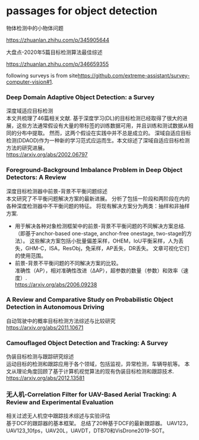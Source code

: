 # passages for object detection

物体检测中的小物体问题  

<https://zhuanlan.zhihu.com/p/345905644>

大盘点-2020年5篇目标检测算法最佳综述  

<https://zhuanlan.zhihu.com/p/346659355>

following surveys is from site<https://github.com/extreme-assistant/survey-computer-vision#1>.

### Deep Domain Adaptive Object Detection: a Survey 
深度域适应目标检测  
本文共梳理了46篇相关文献.
基于深度学习(DL)的目标检测已经取得了很大的进展，这些方法通常假设有大量的带标签的训练数据可用，并且训练和测试数据从相同的分布中提取。
然而，这两个假设在实践中并不总是成立的。
深域自适应目标检测(DDAOD)作为一种新的学习范式应运而生。本文综述了深域自适应目标检测方法的研究进展。  
<https://arxiv.org/abs/2002.06797>  

### Foreground-Background Imbalance Problem in Deep Object Detectors: A Review  
深度目标检测器中前景-背景不平衡问题综述  
本文研究了不平衡问题解决方案的最新进展。
分析了包括一阶段和两阶段在内的各种深度检测器中不平衡问题的特征。
将现有解决方案分为两类：抽样和非抽样方案.

+ 用于解决各种对象检测框架中的前景-背景不平衡问题的不同解决方案总结.
（即基于anchor-based one-stage, anchor-free onestage, two-stage的方法）。 
这些解决方案包括小批量偏差采样，OHEM，IoU平衡采样，人为丢失，GHM-C，ISA，ResObj，免采样，AP丢失，DR丢失。
文章可视化它们的使用范围。
+ 前景-背景不平衡问题的不同解决方案的比较。  
准确性（AP），相对准确性改进（∆AP），超参数的数量（参数）和效率（速度）.  
<https://arxiv.org/abs/2006.09238>


### A Review and Comparative Study on Probabilistic Object Detection in Autonomous Driving  

自动驾驶中的概率目标检测方法综述与比较研究   
<https://arxiv.org/abs/2011.10671>  



### Camouflaged Object Detection and Tracking: A Survey
伪装目标检测与跟踪研究综述  
运动目标的检测和跟踪应用于各个领域，包括监视，异常检测，车辆导航等。
本文从理论角度回顾了基于计算机视觉算法的现有伪装目标检测和跟踪技术.  
<https://arxiv.org/abs/2012.13581>  


### 无人机-Correlation Filter for UAV-Based Aerial Tracking: A Review and Experimental Evaluation

相关过滤无人机空中跟踪技术综述与实验评估  
基于DCF的跟踪器的基本框架。
总结了20种基于DCF的最新跟踪器。
UAV123，UAV123_10fps，UAV20L，UAVDT，DTB70和VisDrone2019-SOT。


















